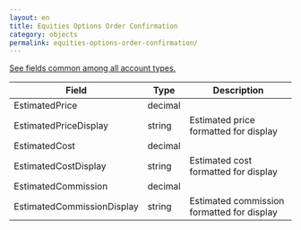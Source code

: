 ```yaml
---
layout: en
title: Equities Options Order Confirmation
category: objects
permalink: equities-options-order-confirmation/
---
```


[See fields common among all account types.](../order-confirmation/)

| Field                      | Type    | Description |
| -------------------------- | ------- | ----------- |
| EstimatedPrice             | decimal | |
| EstimatedPriceDisplay      | string  | Estimated price formatted for display |
| EstimatedCost              | decimal | |
| EstimatedCostDisplay       | string  | Estimated cost formatted for display |
| EstimatedCommission        | decimal | |
| EstimatedCommissionDisplay | string  | Estimated commission formatted for display |